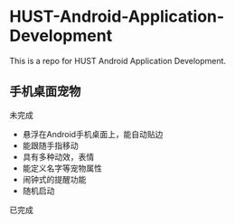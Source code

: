# HUST-Android-Application-Development
This is a repo for HUST Android Application Development.

## 手机桌面宠物
  未完成
  - 悬浮在Android手机桌面上，能自动贴边
  - 能跟随手指移动
  - 具有多种动效，表情
  - 能定义名字等宠物属性
  - 闹钟式的提醒功能
  - 随机启动
  
  
  已完成
  
